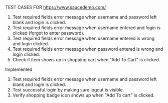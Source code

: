 TEST CASES FOR https://www.saucedemo.com/

1. Test required fields error message when username and password left blank and login is clicked.
2. Test required fields error message when username entered and login is clicked (forgot to enter password).
3. Test required fields error message when username entered is wrong and login clicked.
4. Test required fields error message when password entered is wrong and login clicked.
5. Check if item shows up in shopping cart when "Add To Cart" is clicked.

Implemented
1. Test required fields error message when username and password left blank and login is clicked.
2. Test successful login by making sure logout is visible.
3. Verify shopping badge icon shows up when "Add To cart" is clicked.
